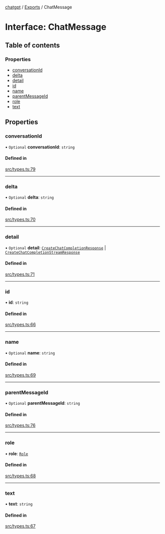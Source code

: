 [chatgpt](../readme.md) / [Exports](../modules.md) / ChatMessage

# Interface: ChatMessage

## Table of contents

### Properties

- [conversationId](ChatMessage.md#conversationid)
- [delta](ChatMessage.md#delta)
- [detail](ChatMessage.md#detail)
- [id](ChatMessage.md#id)
- [name](ChatMessage.md#name)
- [parentMessageId](ChatMessage.md#parentmessageid)
- [role](ChatMessage.md#role)
- [text](ChatMessage.md#text)

## Properties

### conversationId

• `Optional` **conversationId**: `string`

#### Defined in

[src/types.ts:79](https://github.com/transitive-bullshit/chatgpt-api/blob/bf66500/src/types.ts#L79)

___

### delta

• `Optional` **delta**: `string`

#### Defined in

[src/types.ts:70](https://github.com/transitive-bullshit/chatgpt-api/blob/bf66500/src/types.ts#L70)

___

### detail

• `Optional` **detail**: [`CreateChatCompletionResponse`](openai.CreateChatCompletionResponse.md) \| [`CreateChatCompletionStreamResponse`](CreateChatCompletionStreamResponse.md)

#### Defined in

[src/types.ts:71](https://github.com/transitive-bullshit/chatgpt-api/blob/bf66500/src/types.ts#L71)

___

### id

• **id**: `string`

#### Defined in

[src/types.ts:66](https://github.com/transitive-bullshit/chatgpt-api/blob/bf66500/src/types.ts#L66)

___

### name

• `Optional` **name**: `string`

#### Defined in

[src/types.ts:69](https://github.com/transitive-bullshit/chatgpt-api/blob/bf66500/src/types.ts#L69)

___

### parentMessageId

• `Optional` **parentMessageId**: `string`

#### Defined in

[src/types.ts:76](https://github.com/transitive-bullshit/chatgpt-api/blob/bf66500/src/types.ts#L76)

___

### role

• **role**: [`Role`](../modules.md#role)

#### Defined in

[src/types.ts:68](https://github.com/transitive-bullshit/chatgpt-api/blob/bf66500/src/types.ts#L68)

___

### text

• **text**: `string`

#### Defined in

[src/types.ts:67](https://github.com/transitive-bullshit/chatgpt-api/blob/bf66500/src/types.ts#L67)
